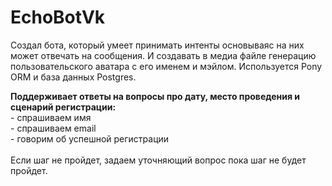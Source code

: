 # EchoBotVk
Создал бота, который умеет принимать интенты основываяс на них может отвечать на сообщения. И создавать в медиа файле генерацию пользовательского аватара с его именем и мэйлом. 
Используется Pony ORM и база данных  Postgres. 

<b>Поддерживает ответы на вопросы про дату, место проведения и сценарий регистрации:</b> <br>
    - спрашиваем имя <br>
    - спрашиваем email <br>
    - говорим об успешной регистрации <br> <br>
    Если шаг не пройдет, задаем уточняющий вопрос пока шаг не будет пройдет.
